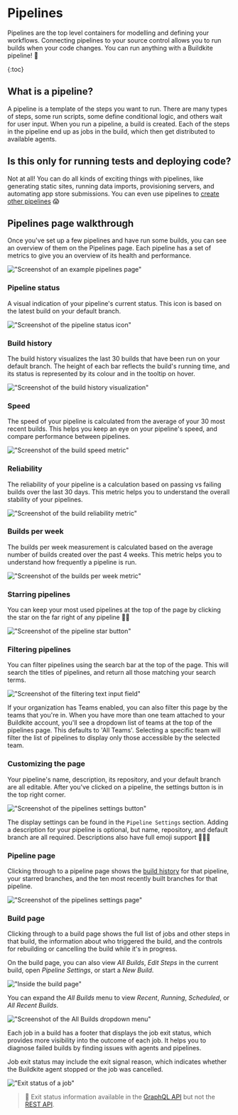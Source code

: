 # Pipelines

Pipelines are the top level containers for modelling and defining your workflows. Connecting pipelines to your source control allows you to run builds when your code changes. You can run anything with a Buildkite pipeline! 🚀

{:toc}

## What is a pipeline?

A pipeline is a template of the steps you want to run. There are many types of steps, some run scripts, some define conditional logic, and others wait for user input. When you run a pipeline, a build is created. Each of the steps in the pipeline end up as jobs in the build, which then get distributed to available agents.

## Is this only for running tests and deploying code?

Not at all! You can do all kinds of exciting things with pipelines, like generating static sites, running data imports, provisioning servers, and automating app store submissions. You can even use pipelines to [create other pipelines](/docs/pipelines/uploading-pipelines) 😱

## Pipelines page walkthrough

Once you've set up a few pipelines and have run some builds, you can see an overview of them on the Pipelines page. Each pipeline has a set of metrics to give you an overview of its health and performance.

!["Screenshot of an example pipelines page"](pipelines/pipelines.png "width=1014")

### Pipeline status

A visual indication of your pipeline's current status. This icon is based on the latest build on your default branch.

!["Screenshot of the pipeline status icon"](pipelines/build-status.png "width=1014")

### Build history

The build history visualizes the last 30 builds that have been run on your default branch. The height of each bar reflects the build's running time, and its status is represented by its colour and in the tooltip on hover.

!["Screenshot of the build history visualization"](pipelines/graphs.png "width=1014")

### Speed

The speed of your pipeline is calculated from the average of your 30 most recent builds. This helps you keep an eye on your pipeline's speed, and compare performance between pipelines.

!["Screenshot of the build speed metric"](pipelines/speed.png "width=1014")

### Reliability

The reliability of your pipeline is a calculation based on passing vs failing builds over the last 30 days. This metric helps you to understand the overall stability of your pipelines.

!["Screenshot of the build reliability metric"](pipelines/reliability.png "width=1014")

### Builds per week

The builds per week measurement is calculated based on the average number of builds created over the past 4 weeks. This metric helps you to understand how frequently a pipeline is run.

!["Screenshot of the builds per week metric"](pipelines/frequency.png "width=1014")

### Starring pipelines

You can keep your most used pipelines at the top of the page by clicking the star on the far right of any pipeline 🌟🔝

!["Screenshot of the pipeline star button"](pipelines/favorite.png "width=1014")

### Filtering pipelines

You can filter pipelines using the search bar at the top of the page. This will search the titles of pipelines, and return all those matching your search terms.

!["Screenshot of the filtering text input field"](pipelines/filtering-pipelines.png "width=1014")

If your organization has Teams enabled, you can also filter this page by the teams that you're in. When you have more than one team attached to your Buildkite account, you'll see a dropdown list of teams at the top of the pipelines page. This defaults to 'All Teams'. Selecting a specific team will filter the list of pipelines to display only those accessible by the selected team.

### Customizing the page

Your pipeline's name, description, its repository, and your default branch are all editable. After you've clicked on a pipeline, the settings button is in the top right corner.

!["Screenshot of the pipelines settings button"](pipelines/settings.png "width=1014")

The display settings can be found in the `Pipeline Settings` section. Adding a description for your pipeline is optional, but name, repository, and default branch are all required. Descriptions also have full emoji support 🙌:llama:💯

### Pipeline page

Clicking through to a pipeline page shows the [build history](#pipelines-page-walkthrough-build-history) for that pipeline, your starred branches, and the ten most recently built branches for that pipeline.

!["Screenshot of the pipelines settings page"](/docspipelines/pipelines-detail.png "width=2048/2")

### Build page

Clicking through to a build page shows the full list of jobs and other steps in that build, the information about who triggered the build, and the controls for rebuilding or cancelling the build while it's in progress.

On the build page, you can also view _All Builds_, _Edit Steps_ in the current build, open _Pipeline Settings_, or start a _New Build_.

!["Inside the build page"](pipelines/inside-build-page.png "width=1014")

You can expand the _All Builds_ menu to view _Recent_, _Running_, _Scheduled_, or _All Recent Builds_.

!["Screenshot of the All Builds dropdown menu"](pipelines/all-builds.png "width=1014")

Each job in a build has a footer that displays the job exit status, which provides more visibility into the outcome of each job. It helps you to diagnose failed builds by finding issues with agents and pipelines.

Job exit status may include the exit signal reason, which indicates whether the Buildkite agent stopped or the job was cancelled.

!["Exit status of a job"](pipelines/exit-status.png "width=2048/2")

>🚧
> Exit status information available in the <a href="/docs/apis/graphql-api">GraphQL API</a> but not the <a href="/docs/apis/rest-api">REST API</a>.
